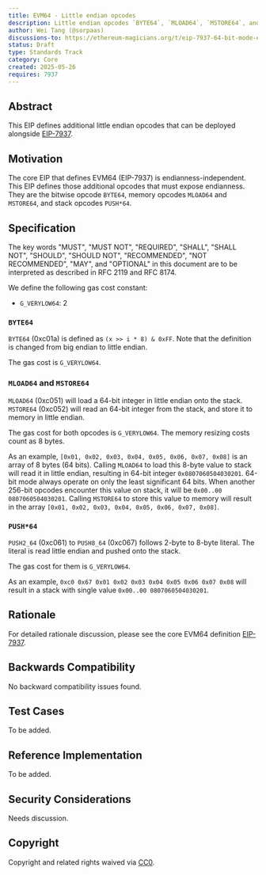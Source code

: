 ```yaml
---
title: EVM64 - Little endian opcodes
description: Little endian opcodes `BYTE64`, `MLOAD64`, `MSTORE64`, and `PUSH*64` for EVM64
author: Wei Tang (@sorpaas)
discussions-to: https://ethereum-magicians.org/t/eip-7937-64-bit-mode-evm-opcodes-evm64/23794
status: Draft
type: Standards Track
category: Core
created: 2025-05-26
requires: 7937
---
```


## Abstract

This EIP defines additional little endian opcodes that can be deployed alongside [EIP-7937](./eip-7937.md).

## Motivation

The core EIP that defines EVM64 (EIP-7937) is endianness-independent. This EIP defines those additional opcodes that must expose endianness. They are the bitwise opcode `BYTE64`, memory opcodes `MLOAD64` and `MSTORE64`, and stack opcodes `PUSH*64`.

## Specification

The key words "MUST", "MUST NOT", "REQUIRED", "SHALL", "SHALL NOT", "SHOULD", "SHOULD NOT", "RECOMMENDED", "NOT RECOMMENDED", "MAY", and "OPTIONAL" in this document are to be interpreted as described in RFC 2119 and RFC 8174.

We define the following gas cost constant:

* `G_VERYLOW64`: 2

### `BYTE64`

`BYTE64` (0xc01a) is defined as `(x >> i * 8) & 0xFF`. Note that the definition is changed from big endian to little endian.

The gas cost is `G_VERYLOW64`.

### `MLOAD64` and `MSTORE64`

`MLOAD64` (0xc051) will load a 64-bit integer in little endian onto the stack. `MSTORE64` (0xc052) will read an 64-bit integer from the stack, and store it to memory in little endian.

The gas cost for both opcodes is `G_VERYLOW64`. The memory resizing costs count as 8 bytes.

As an example, `[0x01, 0x02, 0x03, 0x04, 0x05, 0x06, 0x07, 0x08]` is an array of 8 bytes (64 bits). Calling `MLOAD64` to load this 8-byte value to stack will read it in little endian, resulting in 64-bit integer `0x0807060504030201`. 64-bit mode always operate on only the least significant 64 bits. When another 256-bit opcodes encounter this value on stack, it will be `0x00..00 0807060504030201`. Calling `MSTORE64` to store this value to memory will result in the array `[0x01, 0x02, 0x03, 0x04, 0x05, 0x06, 0x07, 0x08]`.

### `PUSH*64`

`PUSH2_64` (0xc061) to `PUSH8_64` (0xc067) follows 2-byte to 8-byte literal. The literal is read little endian and pushed onto the stack.

The gas cost for them is `G_VERYLOW64`.

As an example, `0xc0 0x67 0x01 0x02 0x03 0x04 0x05 0x06 0x07 0x08` will result in a stack with single value `0x00..00 0807060504030201`.

## Rationale

For detailed rationale discussion, please see the core EVM64 definition [EIP-7937](./eip-7937.md).

## Backwards Compatibility

No backward compatibility issues found.

## Test Cases

To be added.

## Reference Implementation

To be added.

## Security Considerations

Needs discussion.

## Copyright

Copyright and related rights waived via [CC0](../LICENSE.md).
